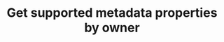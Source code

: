 ---
title: Get supported metadata properties by owner
excerpt: >-
  Get supported metadata properties by owner.


  This endpoint can be used to obtain a reference list of supported custom
  metadata properties for your organization's catalog. Custom properties for
  resources in your catalog require an ApiBinding to be configured for use in
  the public API. For more information about how to correctly configure
  ApiBindings, please reach out to your data.world support representative or
  message help@data.world.
api:
  file: data-world.json
  operationId: getPropertiesByOwner
hidden: false
---